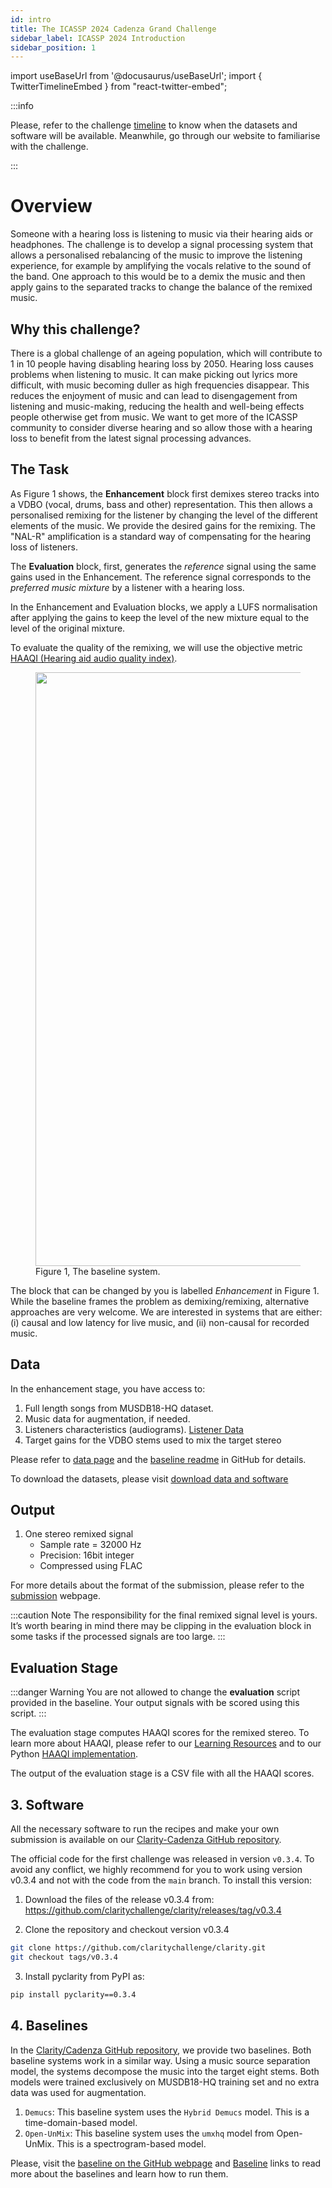 ```yaml
---
id: intro
title: The ICASSP 2024 Cadenza Grand Challenge
sidebar_label: ICASSP 2024 Introduction
sidebar_position: 1
---
```

import useBaseUrl from '@docusaurus/useBaseUrl';
import { TwitterTimelineEmbed } from "react-twitter-embed";

:::info

Please, refer to the challenge [timeline](key_dates) to know when the datasets and software will be available.
Meanwhile, go through our website to familiarise with the challenge.

:::


# Overview
Someone with a hearing loss is listening to music via their hearing aids or headphones. 
The challenge is to develop a signal processing system that allows a personalised rebalancing of the music to 
improve the listening experience, for example by amplifying the vocals relative to the sound of the band.
One approach to this would be to a demix the music and then apply gains to the separated tracks to change the balance of the remixed music.

## Why this challenge?
There is a global challenge of an ageing population, which will contribute to 1 in 10 people having disabling hearing loss by 2050. Hearing loss causes problems when listening to music. It can make picking out lyrics more difficult, with music becoming duller as high frequencies disappear. This reduces the enjoyment of music and can lead to disengagement from listening and music-making, reducing the health and well-being effects people otherwise get from music. We want to get more of the ICASSP community to consider diverse hearing and so allow those with a hearing loss to benefit from the latest signal processing advances.

## The Task 

As Figure 1 shows, the **Enhancement** block first demixes stereo tracks into a VDBO (vocal, drums, bass and other) representation. 
This then allows a personalised remixing for the listener by changing the level of the different elements of the music. 
We provide the desired gains for the remixing. 
The "NAL-R" amplification is a standard way of compensating for the hearing loss of listeners. 

The **Evaluation** block, first, generates the _reference_ signal using the same gains used in the Enhancement.
The reference signal corresponds to the _preferred music mixture_ by a listener with a hearing loss.

In the Enhancement and Evaluation blocks, we apply a LUFS normalisation after applying the gains to keep the level of the new mixture
equal to the level of the original mixture.

To evaluate the quality of the remixing, we will use the objective metric
[HAAQI (Hearing aid audio quality index)](../learning_resources/Hearing_aid_processing/edu_HAP_HA_processed_speech#haaqi-hearing-aid-audio-quality-index).

<figure id="fig1">
<img width="950" src={useBaseUrl('/img/icassp_2024/task_diagram.png')} />
<figcaption>Figure 1, The baseline system.</figcaption>
</figure>

The block that can be changed by you is labelled *Enhancement* in Figure 1. 
While the baseline frames the problem as demixing/remixing, alternative approaches are very welcome. 
We are interested in systems that are either: (i) causal and low latency for live music, and (ii) non-causal for recorded music.

## Data

In the enhancement stage, you have access to:

1. Full length songs from MUSDB18-HQ dataset.
2. Music data for augmentation, if needed. 
3. Listeners characteristics (audiograms). [Listener Data](data/data_listener)
4. Target gains for the VDBO stems used to mix the target stereo

Please refer to [data page](data/data_overview) and the [baseline readme](intro#data) in GitHub for details.

To download the datasets, please visit [download data and software](take_part/download) 

[//]: # (&#40;take_part/download&#41;.)

## Output

1. One stereo remixed signal
    - Sample rate = 32000 Hz
    - Precision: 16bit integer
    - Compressed using FLAC

For more details about the format of the submission, please refer to the [submission](take_part/ICASSP2024_submission) webpage.

:::caution Note
The responsibility for the final remixed signal level is yours. 
It’s worth bearing in mind there may be clipping in the evaluation block in some tasks
if the processed signals are too large.
:::

## Evaluation Stage

:::danger Warning
You are not allowed to change the **evaluation** script provided in the baseline.
Your output signals with be scored using this script.
:::

The evaluation stage computes HAAQI scores for the remixed stereo. To learn more about HAAQI, please refer to our [Learning Resources](../learning_resources/Hearing_aid_processing/edu_HAP_HA_processed_speech)
and to our Python [HAAQI implementation](https://github.com/claritychallenge/clarity/blob/cad1task1-baseline2/clarity/evaluator/haaqi/haaqi.py). 

The output of the evaluation stage is a CSV file with all the HAAQI scores. 

## 3. Software

All the necessary software to run the recipes and make your own submission is available on our [Clarity-Cadenza 
GitHub repository](https://github.com/claritychallenge/clarity).

The official code for the first challenge was released in version `v0.3.4`. 
To avoid any conflict, we highly recommend for you to work using version v0.3.4 and 
not with the code from the `main` branch. To install this version:

1. Download the files of the release v0.3.4 from:
https://github.com/claritychallenge/clarity/releases/tag/v0.3.4

2. Clone the repository and checkout version v0.3.4

```bash
git clone https://github.com/claritychallenge/clarity.git
git checkout tags/v0.3.4
```

3. Install pyclarity from PyPI as:

```bash
pip install pyclarity==0.3.4
```

## 4. Baselines

In the [Clarity/Cadenza GitHub repository](https://github.com/claritychallenge/clarity), we provide two baselines.
Both baseline systems work in a similar way. Using a music source separation model, the systems
decompose the music into the target eight stems. Both models were trained exclusively on MUSDB18-HQ training set and no
extra data was used for augmentation.

1. `Demucs`: This baseline system uses the `Hybrid Demucs` model. This is a time-domain-based model.
2. `Open-UnMix`: This baseline system uses the `umxhq` model from Open-UnMix. This is a spectrogram-based model.

Please, visit the [baseline on the GitHub webpage](https://github.com/claritychallenge/clarity/tree/cad1task1-baseline2/recipes/cad1/task1/baseline)
and [Baseline](Software/cc1_baseline#1-task-1-headphones) links to read more about the baselines and learn how to run them.

